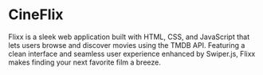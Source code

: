 # CineFlix
Flixx is a sleek web application built with HTML, CSS, and JavaScript that lets users browse and discover movies using the TMDB API. Featuring a clean interface and seamless user experience enhanced by Swiper.js, Flixx makes finding your next favorite film a breeze.
